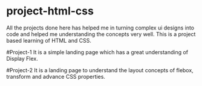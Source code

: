 # project-html-css
All the projects done here has helped me in turning complex ui designs into code and helped me understanding the concepts very well.
This is a project based learning of HTML and CSS.

#Project-1
It is a simple landing page which has a great understanding of Display Flex.

#Project-2
It is a landing page to understand the layout concepts of flebox, transform and advance CSS properties.
